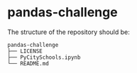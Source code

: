 # pandas-challenge

The structure of the repository should be:
```
pandas-challenge
├── LICENSE
├── PyCitySchools.ipynb
└── README.md
```

